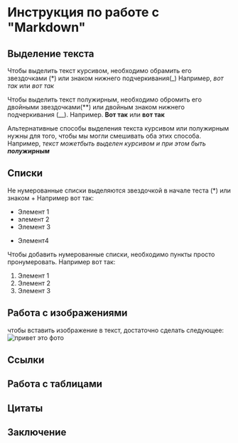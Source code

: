 # Инструкция по работе с "Markdown"

## Выделение текста

Чтобы выделить текст курсивом, необходимо обрамить его звездочками (*) или знаком нижнего подчеркивания(_) 
Например, *вот так* или _вот так_

Чтобы выделить текст полужирным, необходимо обромить его двойными звездочками(**) или двойным знаком нижнего подчеркивания (__). 
Например. **Вот так** или __вот так__

Альтернативные способы выделения текста курсивом или полужирным нужны для того, чтобы мы могли смешивать оба этих способа. Например, _текст можетбыть выделен курсивом и при этом быть **полужирным**_


## Списки

Не нумерованные списки выделяются звездочкой в начале теста (*) или знаком + Например вот так:
* Элемент 1
* элемент 2
* Элемент 3
+ Элемент4

Чтобы добавить нумерованные списки, необходимо пункты просто пронумеровать. Например вот так:
1. Элемент 1
2. Элемент 2
3. Элемент 3

## Работа с изображениями
чтобы вставить изображение в текст, достаточно сделать следующее: ![привет это фото](фото.jpg)

## Ссылки

## Работа с таблицами

## Цитаты

## Заключение